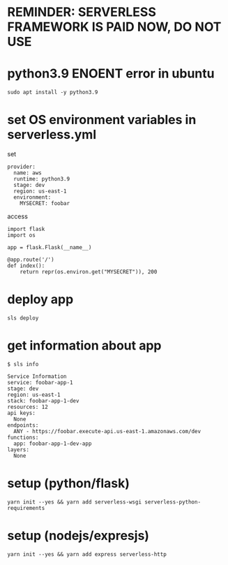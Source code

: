 # REMINDER: SERVERLESS FRAMEWORK IS PAID NOW, DO NOT USE

# python3.9 ENOENT error in ubuntu

`sudo apt install -y python3.9`

# set OS environment variables in serverless.yml

set

```
provider:
  name: aws
  runtime: python3.9
  stage: dev
  region: us-east-1
  environment:
    MYSECRET: foobar
```

access

```
import flask
import os

app = flask.Flask(__name__)

@app.route('/')
def index():
    return repr(os.environ.get("MYSECRET")), 200
```


# deploy app

`sls deploy`

# get information about app

```
$ sls info

Service Information
service: foobar-app-1
stage: dev
region: us-east-1
stack: foobar-app-1-dev
resources: 12
api keys:
  None
endpoints:
  ANY - https://foobar.execute-api.us-east-1.amazonaws.com/dev
functions:
  app: foobar-app-1-dev-app
layers:
  None
```

# setup (python/flask)

`yarn init --yes && yarn add serverless-wsgi serverless-python-requirements`

# setup (nodejs/expresjs)

`yarn init --yes && yarn add express serverless-http`

